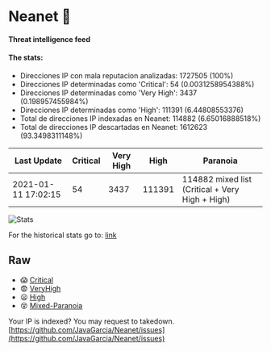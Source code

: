 # Neanet :hocho:
#### Threat intelligence feed
#### The stats:

- Direcciones IP con mala reputacion analizadas: 1727505 (100%)
- Direcciones IP determinadas como 'Critical':  54 (0.0031258954388%)
- Direcciones IP determinadas como 'Very High':  3437 (0.198957455984%)
- Direcciones IP determinadas como 'High':  111391 (6.44808553376)
- Total de direcciones IP indexadas en Neanet:  114882 (6.65016888518%)
- Total de direcciones IP descartadas en Neanet:  1612623 (93.3498311148%)

| Last Update | Critical | Very High | High | Paranoia |
| --- | --- | --- | --- | --- |
| 2021-01-11 17:02:15 | 54 | 3437 | 111391 | 114882 mixed list (Critical + Very High + High)|

![Stats](https://docs.google.com/spreadsheets/d/e/2PACX-1vSnaNMIXVabIpDJjufMlzH7poXnshF3mgd8Is1g9ytUEzVsP5my4Trn8f-xkoLLQ38xpL3HtmUexLo6/pubchart?oid=501124687&format=image)

For the historical stats go to: [link](/stats.csv)
## Raw
- :scream: [Critical](https://raw.githubusercontent.com/JavaGarcia/Neanet/master/blacklists/neanet_critical.txt)
- :fearful: [VeryHigh](https://raw.githubusercontent.com/JavaGarcia/Neanet/master/blacklists/neanet_veryHigh.txtt)
- :frowning: [High](https://raw.githubusercontent.com/JavaGarcia/Neanet/master/blacklists/neanet_high.txt)
- :dizzy_face: [Mixed-Paranoia](https://raw.githubusercontent.com/JavaGarcia/Neanet/master/blacklists/neanet_all.txt)


Your IP is indexed? You may request to takedown. [https://github.com/JavaGarcia/Neanet/issues](https://github.com/JavaGarcia/Neanet/issues)































































































































































































































































































































































































































































































































































































































































































































































































































































































































































































































































































































































































































































































































































































































































































































































































































































































































































































































































































































































































































































































































































































































































































































































































































































































































































































































































































































































































































































































































































































































































































































































































































































































































































































































































































































































